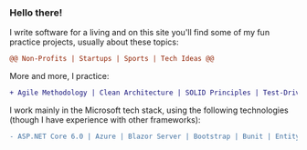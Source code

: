 ### Hello there!

I write software for a living and on this site you'll find some of my fun practice projects, usually about these topics:
```diff
@@ Non-Profits | Startups | Sports | Tech Ideas @@
```

More and more, I practice:
```diff
+ Agile Methodology | Clean Architecture | SOLID Principles | Test-Driven Development
```

I work mainly in the Microsoft tech stack, using the following technologies (though I have experience with other frameworks):
```diff
- ASP.NET Core 6.0 | Azure | Blazor Server | Bootstrap | Bunit | Entity Framework | Identity | Moq | NUnit | SQL Server | Swagger
```
